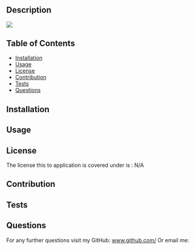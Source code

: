 # 

  ## Description
  <img src = 'https://img.shields.io/badge/None-%20License-inactive'>

  

  ## Table of Contents

  - [Installation](#installation)
  - [Usage](#usage)
  - [License](#license)
  - [Contribution](#contribution)
  - [Tests](#tests)
  - [Questions](#questions)

  ## Installation
  

  ## Usage
  

  ## License
  The license this to application is covered under is : N/A
  

  ## Contribution
  

  ## Tests
  

  ## Questions
  For any further questions visit my GitHub:  <a href='github.com/'>www.github.com/</a>
  Or email me: 
  
